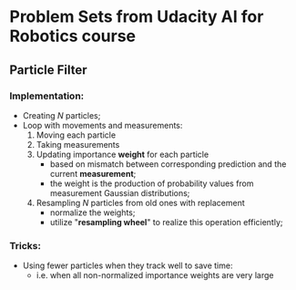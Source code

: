# Problem Sets from Udacity AI for Robotics course


## Particle Filter
### Implementation:
* Creating *N* particles;
* Loop with movements and measurements:
    1. Moving each particle
    2. Taking measurements
    3. Updating importance **weight** for each particle
        * based on mismatch between corresponding prediction and the current **measurement**;
        * the weight is the production of probability values from measurement Gaussian distributions;
    4. Resampling *N* particles from old ones with replacement
        * normalize the weights;
        * utilize "**resampling wheel**" to realize this operation efficiently;
        
        
### Tricks:
* Using fewer particles when they track well to save time:
    * i.e. when all non-normalized importance weights are very large
    
        